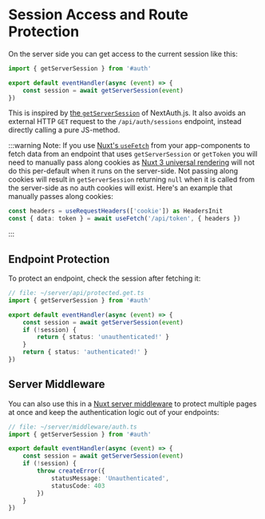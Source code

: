 # Session Access and Route Protection

On the server side you can get access to the current session like this:

```ts
import { getServerSession } from '#auth'

export default eventHandler(async (event) => {
    const session = await getServerSession(event)
})
```

This is inspired by [the `getServerSession`](https://next-auth.js.org/tutorials/securing-pages-and-api-routes#securing-api-routes) of NextAuth.js. It also avoids an external HTTP `GET` request to the `/api/auth/sessions` endpoint, instead directly calling a pure JS-method.

:::warning Note:
If you use [Nuxt's `useFetch`](https://nuxt.com/docs/api/composables/use-fetch) from your app-components to fetch data from an endpoint that uses `getServerSession` or `getToken` you will need to manually pass along cookies as [Nuxt 3 universal rendering](https://nuxt.com/docs/guide/concepts/rendering#universal-rendering) will not do this per-default when it runs on the server-side. Not passing along cookies will result in `getServerSession` returning `null` when it is called from the server-side as no auth cookies will exist. Here's an example that manually passes along cookies:
```ts
const headers = useRequestHeaders(['cookie']) as HeadersInit
const { data: token } = await useFetch('/api/token', { headers })
```
:::

## Endpoint Protection

To protect an endpoint, check the session after fetching it:

```ts
// file: ~/server/api/protected.get.ts
import { getServerSession } from '#auth'

export default eventHandler(async (event) => {
    const session = await getServerSession(event)
    if (!session) {
        return { status: 'unauthenticated!' }
    }
    return { status: 'authenticated!' }
})

```

## Server Middleware

You can also use this in a [Nuxt server middleware](https://nuxt.com/docs/guide/directory-structure/server#server-middleware) to protect multiple pages at once and keep the authentication logic out of your endpoints:

```ts
// file: ~/server/middleware/auth.ts
import { getServerSession } from '#auth'

export default eventHandler(async (event) => {
    const session = await getServerSession(event)
    if (!session) {
        throw createError({ 
            statusMessage: 'Unauthenticated', 
            statusCode: 403 
        })
    }
})
```
